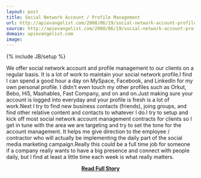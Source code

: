 ```yaml
---
layout: post
title: Social Network Account / Profile Management
url: http://apievangelist.com/2008/06/19/social-network-account-profile-management/
source: http://apievangelist.com/2008/06/19/social-network-account-profile-management/
domain: apievangelist.com
image: 
---
```

{% include JB/setup %}<p>We offer social network account and profile management to our clients on a regular basis.  It is a lot of work to maintain your social network profile.I find I can spend a good hour a day on MySpace, Facebook, and LinkedIn for my own personal profile.  I didn't even touch my other profiles such as Orkut, Bebo, Hi5, Mashables, Fast Company, and on and on.Just making sure your account is logged into everyday and your profile is fresh is a lot of work.Next I try to find new business contacts (friends), joing groups, and find other relative content and contacts to whatever I do.I try to setup and kick off most social network account management contracts for clients so I get in tune with the area we are targeting and try to set the tone for the account management.  It helps me give direction to the employee / contractor who will actually be implementing the daily part of the social media marketing campaign.Really this could be a full time job for someone if a company really wants to have a big presence and connect with people daily, but I find at least a little time each week is what really matters.</p>
<center><p><a href="http://apievangelist.com/2008/06/19/social-network-account-profile-management/" style='padding:25px; font-sze:18px; font-weight: bold;'>Read Full Story</a></p></center>
